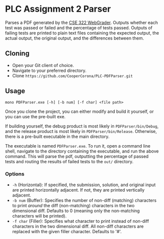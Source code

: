 # PLC Assignment 2 Parser
Parses a PDF generated by the [CSE 322 WebGrader](https://cse.unl.edu/~cse322/grade).
Outputs whether each test was passed or failed and the percentage of tests passed.
Outputs of failing tests are printed to plain text files containing the expected output,
the actual output, the original output, and the differences between them.

## Cloning
* Open your Git client of choice.
* Navigate to your preferred directory.
* Clone ```https://github.com/CooperCorona/PLC-PDFParser.git```

## Usage
```mono PDFParser.exe [-h] [-b num] [-f char] <file path>```

Once you clone the project, you can either modify and build it yourself, or you can
use the pre-built exe.

If building yourself, the debug product is most likely in ```PDFParser/bin/Debug```, and
the release product is most likely in ```PDFParser/bin/Release```. Otherwise, there is
a pre-built executable in the main directory.

The executable is named ```PDFParser.exe```. To run it, open a command line shell,
navigate to the directory containing the executable, and run the above command.
This will parse the pdf, outputting the percentage of passed tests and routing
the results of failed tests to the ```out/``` directory.

### Options

* ```-h``` (Horizontal): If specified, the submission, solution, and original input
are printed horizontally adjacent. If not, they are printed vertically adjacent.
* ```-b num``` (Buffer): Specifies the number of non-diff (matching) characters to
print _around_ the diff (non-matching) characters in the two dimensional diff.
Defaults to 0 (meaning only the non-matching characters will be printed).
* ```-f char``` (Filler): Specifies what character to print instead of non-diff
characters in the two dimensional diff. All non-diff characters are replaced
with the given filler character. Defaults to '#'.
